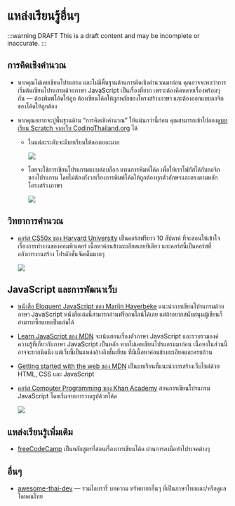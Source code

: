 # แหล่งเรียนรู้อื่นๆ

:::warning DRAFT
This is a draft content and may be incomplete or inaccurate.
:::

## การคิดเชิงคำนวณ

- หากคุณไม่เคยเขียนโปรแกรม และไม่มีพื้นฐานด้านการคิดเชิงคำนวณมาก่อน
  คุณอาจจะพบว่าการเริ่มต้นเขียนโปรแกรมด้วยภาษา JavaScript เป็นเรื่องที่ยาก
  เพราะต้องคิดหลายเรื่องพร้อมๆ กัน — ต้องพิมพ์โค้ดให้ถูก
  ต้องเขียนโค้ดให้ถูกหลักของโครงสร้างภาษา
  และต้องออกแบบลอจิกของโค้ดให้ถูกต้อง

- หากคุณอยากจะปูพื้นฐานด้าน “การคิดเชิงคำนวณ” ให้แน่นกว่านี้ก่อน
  คุณสามารถเข้าไปลองดู[บทเรียน Scratch จากเว็บ CodingThailand.org](https://codingthailand.org/courses) ได้

  - ในแต่ละระดับจะมีบทเรียนให้ลองเยอะมาก

    [![](https://im.dt.in.th/ipfs/bafybeidqjnlyx4jeyeeyrk3zrkfhc3fbplbf73xrkcq2n6wfhnep44xvna/image.png)](https://codingthailand.org/courses/2022/p6)

  - โดยจะใช้การเขียนโปรแกรมแบบต่อบล็อก แทนการพิมพ์โค้ด เพื่อให้เราโฟกัสได้กับลอจิกของโปรแกรม
    โดยไม่ต้องกังวลเรื่องการพิมพ์โค้ดให้ถูกต้องทุกตัวอักษรและตรงตามหลักโครงสร้างภาษา

    ![](https://im.dt.in.th/ipfs/bafybeih7lq3lvmykfhnqhoi5iq3c7h5geje6j5c2od23vkz2wnn3ua6swm/image.png)

## วิทยาการคำนวณ

- [คอร์ส CS50x ของ Harvard University](https://cs50.harvard.edu/x/) เป็นคอร์สฟรียาว 10 สัปดาห์
  ที่จะสอนให้เข้าใจเรื่องการทำงานของคอมพิวเตอร์ เนื้อหาค่อนข้างละเอียดเลยทีเดียว และคอร์สนี้เป็นคอร์สที่อลังการงานสร้าง โปรดักชั่นจัดเต็มมากๆ

  [![](https://im.dt.in.th/ipfs/bafybeicpwhe5v4g6kmxsyv6lzl3nw5joal3hgtcpp55a5z44bogmvcofve/image.png)](https://youtu.be/ajINjfQL9gQ?list=PLhQjrBD2T383jG3nn5HpnBBJZmCEPcpOz)

## JavaScript และการพัฒนาเว็บ

- [หนังสือ Eloquent JavaScript ของ Marijn Haverbeke](https://eloquentjavascript.net/)
  แนะนำการเขียนโปรแกรมด้วยภาษา JavaScript
  หนังสือเล่มนี้สามารถอ่านฟรีออนไลน์ได้เลย แต่ถ้าอยากสนับสนุนผู้เขียนก็สามารถซื้อแบบเป็นเล่มได้

- [Learn JavaScript ของ MDN](https://developer.mozilla.org/en-US/docs/Learn/JavaScript)
  จะเน้นสอนเรื่องตัวภาษา JavaScript และรวบรวมองค์ความรู้ที่เกี่ยวกับภาษา JavaScript เป็นหลัก
  หากไม่เคยเขียนโปรแกรมมาก่อน เนื้อหาในส่วนนี้อาจจะยากนิดนึง
  แต่เว็บนี้เป็นแหล่งอ้างอิงชั้นเยี่ยม ที่มีเนื้อหาค่อนข้างละเอียดและครบถ้วน

- [Getting started with the web ของ MDN](https://developer.mozilla.org/en-US/docs/Learn/Getting_started_with_the_web)
  เป็นบทเรียนที่แนะนำการสร้างเว็บไซต์ด้วย HTML, CSS และ JavaScript

- [คอร์ส Computer Programming ของ Khan Academy](https://www.khanacademy.org/computing/computer-programming)
  สอนการเขียนโปรแกรม JavaScript โดยเริ่มจากการวาดรูปด้วยโค้ด

  [![](https://im.dt.in.th/ipfs/bafybeiesikeeeiavf4vfutecblxkefiipcub7wm2jod73nji776la6zszm/image.png)](https://www.khanacademy.org/computing/computer-programming/programming/coloring/pt/coloring-with-code)

## แหล่งเรียนรู้เพิ่มเติม

- [freeCodeCamp](https://www.freecodecamp.org/learn)
  เป็นหลักสูตรที่สอนเรื่องการเขียนโค้ด ผ่านการลงมือทำโปรเจคต่างๆ

## อื่นๆ

- [awesome-thai-dev](https://github.com/unnawut/awesome-thai-dev) — รวมไลบรารี่ บทความ ทรัพยากรอื่นๆ ที่เป็นภาษาไทยและ/หรือดูแลโดยคนไทย
